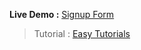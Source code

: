 **Live Demo :** [Signup Form](https://ck1412.github.io/HTML_CSS_JS/Projects/Signup-Form)
> Tutorial : [Easy Tutorials](https://youtu.be/lacpTQuE9u8)
